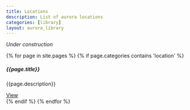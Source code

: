```yaml
---
title: Locations
description: List of aurora locations
categories: [library]
layout: aurora_library
---
```


*Under construction*

<div class="card-columns">

{% for page in site.pages %}
{% if page.categories contains 'location' %}
<div class="card">
  <div class="card-body">
    <h5 class="card-title">{{page.title}}</h5>
    <p class="card-text">{{page.description}}</p>
    <a href="{{page.url}}" class="btn btn-primary">View</a>
  </div>
</div>
{% endif %}
{% endfor %}

</div>
